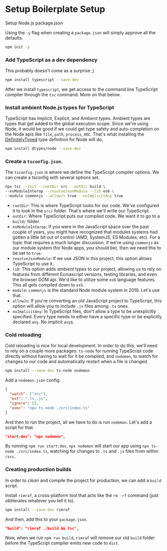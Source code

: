 # Setup Boilerplate Setup

Setup Node.js package.json

Using the `-y` flag when creating a `package.json` will simply approve all the defaults.

```bash
npm init -y
```

### Add TypeScript as a dev dependency

This probably doesn't come as a surprise ;)

```bash
npm install typescript --save-dev
```

After we install `typescript`, we get access to the command line TypeScript compiler through the `tsc` command. More on that below.

### Install ambient Node.js types for TypeScript

TypeScript has Implicit, Explicit, and *Ambient* types. Ambient types are types that get added to the global execution scope. Since we're using Node, it would be good if we could get type safety and auto-completion on the Node apis like `file`, `path`, `process`, etc. That's what installing the [DefinitelyTyped](https://github.com/DefinitelyTyped/DefinitelyTyped) type definition for Node will do.

```bash
npm install @types/node --save-dev
```

### Create a `tsconfig.json`.

The `tsconfig.json` is where we define the TypeScript compiler options. We can create a tsconfig with several options set.

```bash
npx tsc --init --rootDir src --outDir build \
--esModuleInterop --resolveJsonModule --lib es6 \
--module commonjs --allowJs true --noImplicitAny true
```

* `rootDir`: This is where TypeScript looks for our code. We've configured it to look in the `src/` folder. That's where we'll write our TypeScript.
* `outDir`: Where TypeScript puts our compiled code. We want it to go to a `build/` folder.
* `esModuleInterop`: If you were in the JavaScript space over the past couple of years, you might have recognized that modules systems had gotten a little bit out of control (AMD, SystemJS, ES Modules, etc). For a topic that requires a much longer discussion, if we're using `commonjs` as our module system (for Node apps, you should be), then we need this to be set to `true`.
* `resolveJsonModule`: If we use JSON in this project, this option allows TypeScript to use it.
* `lib`: This option adds *ambient* types to our project, allowing us to rely on features from different Ecmascript versions, testing libraries, and even the browser DOM api. We'd like to utilize some `es6` language features. This all gets compiled down to `es5`.
* `module`: `commonjs` is the standard Node module system in 2019. Let's use that.
* `allowJs`: If you're converting an old JavaScript project to TypeScript, this option will allow you to include `.js` files among `.ts` ones.
* `noImplicitAny`: In TypeScript files, don't allow a type to be unexplicitly specified. Every type needs to either have a specific type or be explicitly declared `any`. No implicit `any`s.


### Cold reloading

Cold reloading is nice for local development. In order to do this, we'll need to rely on a couple more packages: `ts-node` for running TypeScript code directly without having to wait for it be compiled, and `nodemon`, to watch for changes to our code and automatically restart when a file is changed.

```bash
npm install --save-dev ts-node nodemon
```

Add a `nodemon.json` config.

```json
{
  "watch": ["src"],
  "ext": ".ts,.js",
  "ignore": [],
  "exec": "npx ts-node ./src/index.ts"
}
```

And then to run the project, all we have to do is run `nodemon`. Let's add a script for that.

```json
"start:dev": "npx nodemon",
```

By running `npm run start:dev`, `npx nodemon` will start our app using `npx ts-node ./src/index.ts`, watching for changes to `.ts` and `.js` files from within `/src`.

### Creating production builds

In order to *clean* and compile the project for production, we can add a `build` script.

Install `rimraf`, a cross-platform tool that acts like the `rm -rf` command (just obliterates whatever you tell it to).

```bash
npm install --save-dev rimraf
```

And then, add this to your `package.json`.

```json
"build": "rimraf ./build && tsc",
```

Now, when we run `npm run build`, `rimraf` will remove our old `build` folder before the TypeScript compiler emits new code to `dist`.

